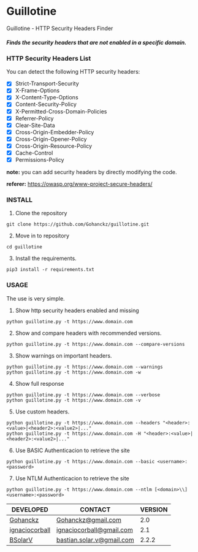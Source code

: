 # Guillotine

Guillotine - HTTP Security Headers Finder



##### Finds the security headers that are not enabled in a specific domain.




### HTTP Security Headers List

You can detect the following HTTP security headers:

- [x] Strict-Transport-Security
- [x] X-Frame-Options
- [x] X-Content-Type-Options
- [x] Content-Security-Policy
- [x] X-Permitted-Cross-Domain-Policies
- [x] Referrer-Policy
- [x] Clear-Site-Data
- [x] Cross-Origin-Embedder-Policy
- [x] Cross-Origin-Opener-Policy
- [x] Cross-Origin-Resource-Policy
- [x] Cache-Control
- [x] Permissions-Policy

**note:** you can add security headers by directly modifying the code.

**referer:** https://owasp.org/www-project-secure-headers/

### INSTALL

1. Clone the repository

```
git clone https://github.com/Gohanckz/guillotine.git
```

2. Move in to repository

```
cd guillotine
```

3. Install the requirements.

```
pip3 install -r requirements.txt
```

### USAGE

The use is very simple.

1. Show http security headers enabled and missing
```
python guillotine.py -t https://www.domain.com
```

2. Show and compare headers with recommended versions.
```
python guillotine.py -t https://www.domain.com --compare-versions
```

3. Show warnings on important headers.
```
python guillotine.py -t https://www.domain.com --warnings
python guillotine.py -t https://www.domain.com -w
```

4. Show full response
```
python guillotine.py -t https://www.domain.com --verbose
python guillotine.py -t https://www.domain.com -v
```

5. Use custom headers.
```
python guillotine.py -t https://www.domain.com --headers "<header>:<value>|<header2>:<value2>|..."
python guillotine.py -t https://www.domain.com -H "<header>:<value>|<header2>:<value2>|..."
```

6. Use BASIC Authenticacion to retrieve the site
```
python guillotine.py -t https://www.domain.com --basic <username>:<password>
```

7. Use NTLM Authenticacion to retrieve the site
```
python guillotine.py -t https://www.domain.com --ntlm [<domain>\\]<username>:<password>
```

DEVELOPED | CONTACT | VERSION
----------|---------|-------
[Gohanckz](https://github.com/Gohanckz) | Gohanckz@gmail.com | 2.0
[ignaciocorball](https://github.com/ignaciocorball) | ignaciocorball@gmail.com | 2.1
[BSolarV](https://github.com/BSolarV) | bastian.solar.v@gmail.com | 2.2.2


